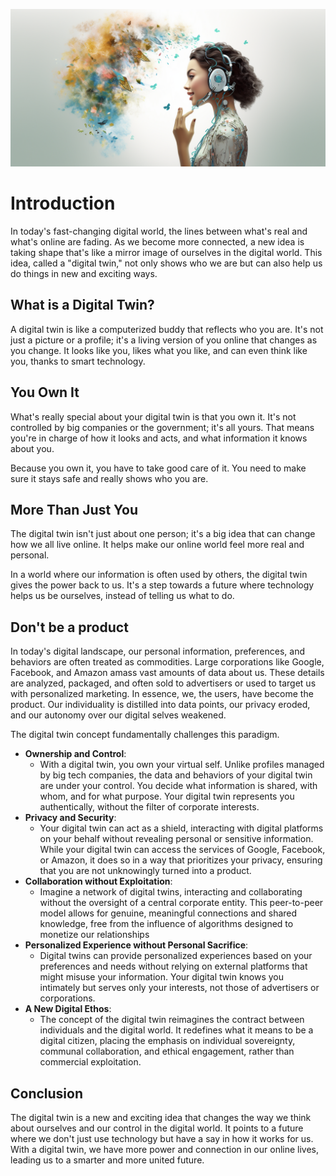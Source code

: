 
![](img/twin111.png)

# Introduction

In today's fast-changing digital world, the lines between what's real and what's online are fading. As we become more connected, a new idea is taking shape that's like a mirror image of ourselves in the digital world. This idea, called a "digital twin," not only shows who we are but can also help us do things in new and exciting ways.

## What is a Digital Twin?

A digital twin is like a computerized buddy that reflects who you are. It's not just a picture or a profile; it's a living version of you online that changes as you change. It looks like you, likes what you like, and can even think like you, thanks to smart technology.

## You Own It

What's really special about your digital twin is that you own it. It's not controlled by big companies or the government; it's all yours. That means you're in charge of how it looks and acts, and what information it knows about you.

Because you own it, you have to take good care of it. You need to make sure it stays safe and really shows who you are.

## More Than Just You

The digital twin isn't just about one person; it's a big idea that can change how we all live online. It helps make our online world feel more real and personal.

In a world where our information is often used by others, the digital twin gives the power back to us. It's a step towards a future where technology helps us be ourselves, instead of telling us what to do.

## Don't be a product

In today's digital landscape, our personal information, preferences, and behaviors are often treated as commodities. Large corporations like Google, Facebook, and Amazon amass vast amounts of data about us. These details are analyzed, packaged, and often sold to advertisers or used to target us with personalized marketing. In essence, we, the users, have become the product. Our individuality is distilled into data points, our privacy eroded, and our autonomy over our digital selves weakened.

The digital twin concept fundamentally challenges this paradigm.

- **Ownership and Control**:
  - With a digital twin, you own your virtual self. Unlike profiles managed by big tech companies, the data and behaviors of your digital twin are under your control. You decide what information is shared, with whom, and for what purpose. Your digital twin represents you authentically, without the filter of corporate interests.
- **Privacy and Security**:
  - Your digital twin can act as a shield, interacting with digital platforms on your behalf without revealing personal or sensitive information. While your digital twin can access the services of Google, Facebook, or Amazon, it does so in a way that prioritizes your privacy, ensuring that you are not unknowingly turned into a product.
- **Collaboration without Exploitation**:
  - Imagine a network of digital twins, interacting and collaborating without the oversight of a central corporate entity. This peer-to-peer model allows for genuine, meaningful connections and shared knowledge, free from the influence of algorithms designed to monetize our relationships
- **Personalized Experience without Personal Sacrifice**:
  - Digital twins can provide personalized experiences based on your preferences and needs without relying on external platforms that might misuse your information. Your digital twin knows you intimately but serves only your interests, not those of advertisers or corporations.
-  **A New Digital Ethos**:
   -  The concept of the digital twin reimagines the contract between individuals and the digital world. It redefines what it means to be a digital citizen, placing the emphasis on individual sovereignty, communal collaboration, and ethical engagement, rather than commercial exploitation.

## Conclusion

The digital twin is a new and exciting idea that changes the way we think about ourselves and our control in the digital world. It points to a future where we don't just use technology but have a say in how it works for us. With a digital twin, we have more power and connection in our online lives, leading us to a smarter and more united future.